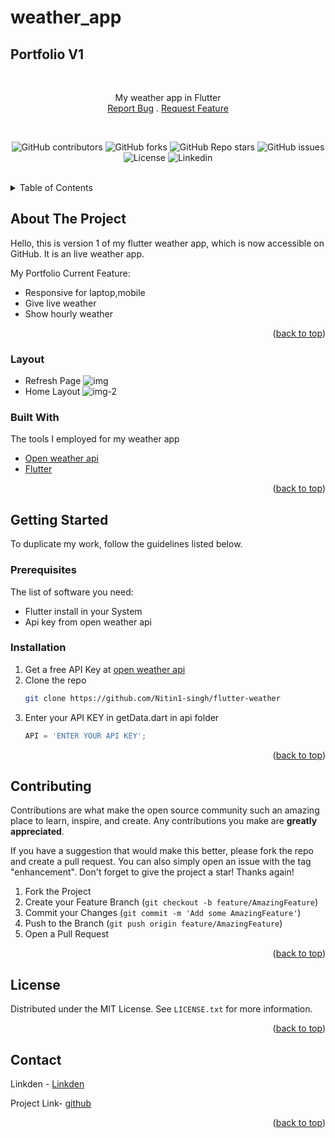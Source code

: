 # weather_app

<!-- Improved compatibility of back to top link: See: https://github.com/othneildrew/Best-README-Template/pull/73 -->
<a id="readme-top"></a>

## Portfolio V1
<!-- PROJECT Summary -->
<br />

<div align="center">
  <p align="center">
    My weather app in Flutter  
    <br/>
    <a href="https://github.com/Nitin1-singh/flutter-weather/issues">Report Bug</a>
    .
    <a href="https://github.com/Nitin1-singh/flutter-weather/issues">Request Feature</a>
  </p>
</div>
<br />
<!-- PROJECT SHIELDS -->
<div align="center">

  ![GitHub contributors](https://img.shields.io/github/contributors/Nitin1-singh/flutter-weather)
  ![GitHub forks](https://img.shields.io/github/forks/Nitin1-singh/flutter-weather)
  ![GitHub Repo stars](https://img.shields.io/github/stars/Nitin1-singh/flutter-weather)
  ![GitHub issues](https://img.shields.io/github/issues/Nitin1-singh/flutter-weather)
  ![License](https://img.shields.io/badge/license-MIT-blue)
  ![Linkedin](https://img.shields.io/badge/Linkedin-grey?logo=linkedin)
</div>

<br />

<!-- TABLE OF CONTENTS -->
<details>
  <summary>Table of Contents</summary>
  <ol>
    <li>
      <a href="#about-the-project">About The Project</a>
      <ul>
        <li><a href="#layout">Layout</a></li>
        <li><a href="#built-with">Built With</a></li>
      </ul>
    </li>
    <li>
      <a href="#getting-started">Getting Started</a>
      <ul>
        <li><a href="#prerequisites">Prerequisites</a></li>
        <li><a href="#installation">Installation</a></li>
      </ul>
    </li>
    <li><a href="#contributing">Contributing</a></li>
    <li><a href="#license">License</a></li>
    <li><a href="#contact">Contact</a></li>
  </ol>
</details>



<!-- ABOUT THE PROJECT -->
## About The Project

Hello, this is version 1 of my flutter weather app, which is now accessible on GitHub. It is an live weather app.  

My Portfolio Current Feature:

* Responsive for laptop,mobile  
* Give live weather
* Show hourly weather


<p align="right">(<a href="#readme-top">back to top</a>)</p>


### Layout
* Refresh Page ![img](https://github.com/Nitin1-singh/flutter-weather/assets/148739561/bf4f5137-fc72-4447-8217-caa27355b12b)
* Home Layout ![img-2](https://github.com/Nitin1-singh/flutter-weather/assets/148739561/438b8d09-c650-4f09-b954-c2807efd70fc)


### Built With

The tools I employed for my weather app


* <a href="https://openweathermap.org/api">Open weather api</a>
* <a href="https://flutter.dev/">Flutter</a>



<p align="right">(<a href="#readme-top">back to top</a>)</p>



<!-- GETTING STARTED -->
## Getting Started

To duplicate my work, follow the guidelines listed below.

### Prerequisites

The list of software you need:

* Flutter install in your System
* Api key from open weather api 


### Installation

1. Get a free API Key at [open weather api](https://flutter.dev/)
2. Clone the repo
   ```sh
   git clone https://github.com/Nitin1-singh/flutter-weather
   ```
3. Enter your API KEY in getData.dart in api folder
   ```js
   API = 'ENTER YOUR API KEY';
   ```

<p align="right">(<a href="#readme-top">back to top</a>)</p>

<!-- CONTRIBUTING -->
## Contributing

Contributions are what make the open source community such an amazing place to learn, inspire, and create. Any contributions you make are **greatly appreciated**.

If you have a suggestion that would make this better, please fork the repo and create a pull request. You can also simply open an issue with the tag "enhancement".
Don't forget to give the project a star! Thanks again!

1. Fork the Project
2. Create your Feature Branch (`git checkout -b feature/AmazingFeature`)
3. Commit your Changes (`git commit -m 'Add some AmazingFeature'`)
4. Push to the Branch (`git push origin feature/AmazingFeature`)
5. Open a Pull Request

<p align="right">(<a href="#readme-top">back to top</a>)</p>



<!-- LICENSE -->
## License

Distributed under the MIT License. See `LICENSE.txt` for more information.

<p align="right">(<a href="#readme-top">back to top</a>)</p>



<!-- CONTACT -->
## Contact

Linkden - [Linkden](https://www.linkedin.com/in/nitin-singh-negi-9b6a95297/)

Project Link- [github](https://github.com/Nitin1-singh/portfolio-v1)

<p align="right">(<a href="#readme-top">back to top</a>)</p>


